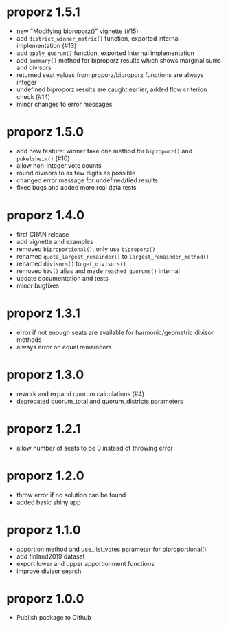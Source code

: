 # proporz 1.5.1

* new "Modifying biproporz()" vignette (#15)
* add `district_winner_matrix()` function, exported internal implementation (#13)
* add `apply_quorum()` function, exported internal implementation
* add `summary()` method for biproporz results which shows marginal sums and divisors
* returned seat values from proporz/biproporz functions are always integer
* undefined biproporz results are caught earlier, added flow criterion check (#14)
* minor changes to error messages

# proporz 1.5.0

* add new feature: winner take one method for `biproporz()` and `pukelsheim()` (#10)
* allow non-integer vote counts
* round divisors to as few digits as possible
* changed error message for undefined/tied results
* fixed bugs and added more real data tests

# proporz 1.4.0

* first CRAN release
* add vignette and examples
* removed `biproportional()`, only use `biproporz()`
* renamed `quota_largest_remainder()` to `largest_remainder_method()`
* renamed `divisors()` to `get_divisors()`
* removed `hzv()` alias and made `reached_quorums()` internal
* update documentation and tests
* minor bugfixes

# proporz 1.3.1

* error if not enough seats are available for harmonic/geometric divisor methods
* always error on equal remainders

# proporz 1.3.0

* rework and expand quorum calculations (#4)
* deprecated quorum_total and quorum_districts parameters

# proporz 1.2.1

* allow number of seats to be 0 instead of throwing error

# proporz 1.2.0

* throw error if no solution can be found
* added basic shiny app

# proporz 1.1.0

* apportion method and use_list_votes parameter for biproportional() 
* add finland2019 dataset
* export lower and upper apportionment functions
* improve divisor search

# proporz 1.0.0

* Publish package to Github
